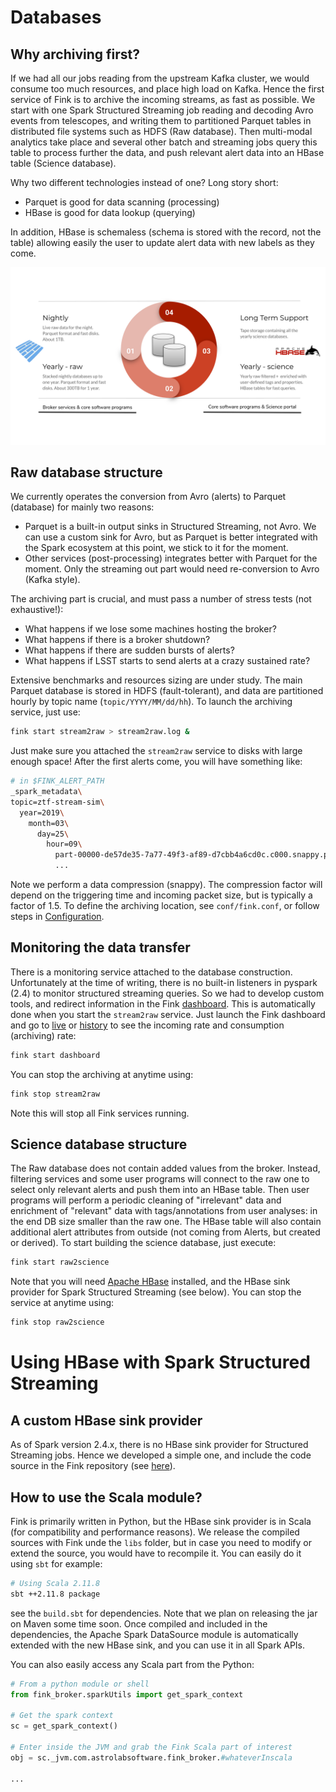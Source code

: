 # Databases

## Why archiving first?

If we had all our jobs reading from the upstream Kafka cluster, we would consume too much resources, and place high load on Kafka. Hence the first service of Fink is to archive the incoming streams, as fast as possible. We start with one Spark Structured Streaming job reading and decoding Avro events from telescopes, and writing them to partitioned Parquet tables in distributed file systems such as HDFS (Raw database). Then multi-modal analytics take place and several other batch and streaming jobs query this table to process further the data, and push relevant alert data into an HBase table (Science database).

Why two different technologies instead of one? Long story short:

- Parquet is good for data scanning (processing)
- HBase is good for data lookup (querying)

In addition, HBase is schemaless (schema is stored with the record, not the table) allowing easily the user to update alert data with new labels as they come.

![Screenshot](../img/datastore_strategy.svg)

## Raw database structure

We currently operates the conversion from Avro (alerts) to Parquet (database) for mainly two reasons:

- Parquet is a built-in output sinks in Structured Streaming, not Avro. We can use a custom sink for Avro, but as Parquet is better integrated with the Spark ecosystem at this point, we stick to it for the moment.
- Other services (post-processing) integrates better with Parquet for the moment. Only the streaming out part would need re-conversion to Avro (Kafka style).

The archiving part is crucial, and must pass a number of stress tests (not exhaustive!):

- What happens if we lose some machines hosting the broker?
- What happens if there is a broker shutdown?
- What happens if there are sudden bursts of alerts?
- What happens if LSST starts to send alerts at a crazy sustained rate?

Extensive benchmarks and resources sizing are under study. The main Parquet database is stored in HDFS (fault-tolerant), and data are partitioned hourly by topic name (`topic/YYYY/MM/dd/hh`). To launch the archiving service, just use:

```bash
fink start stream2raw > stream2raw.log &
```

Just make sure you attached the `stream2raw` service to disks with large enough space! After the first alerts come, you will have something like:

```bash
# in $FINK_ALERT_PATH
_spark_metadata\
topic=ztf-stream-sim\
  year=2019\
    month=03\
      day=25\
        hour=09\
          part-00000-de57de35-7a77-49f3-af89-d7cbb4a6cd0c.c000.snappy.parquet
          ...
```


Note we perform a data compression (snappy). The compression factor will depend on the triggering time and incoming packet size, but is typically a factor of 1.5. To define the archiving location, see `conf/fink.conf`, or follow steps in [Configuration](configuration.md).

## Monitoring the data transfer

There is a monitoring service attached to the database construction. Unfortunately at the time of writing, there is no built-in listeners in pyspark (2.4) to monitor structured streaming queries. So we had to develop custom tools, and redirect information in the Fink [dashboard](dashboard.md). This is automatically done when you start the `stream2raw` service. Just launch the Fink dashboard and go to [live](http://localhost:5000/live.html) or [history](http://localhost:5000/history.html) to see the incoming rate and consumption (archiving) rate:

```bash
fink start dashboard
```

You can stop the archiving at anytime using:

```bash
fink stop stream2raw
```

Note this will stop all Fink services running.

## Science database structure

The Raw database does not contain added values from the broker. Instead, filtering services and some user programs will connect to the raw one to select only relevant alerts and push them into an HBase table. Then user programs will perform a periodic cleaning of "irrelevant" data and enrichment of "relevant" data with tags/annotations from user analyses: in the end DB size smaller than the raw one. The HBase table will also contain additional alert attributes from outside (not coming from Alerts, but created or derived). To start building the science database, just execute:

```bash
fink start raw2science
```

Note that you will need [Apache HBase](https://hbase.apache.org/) installed, and the HBase sink provider for Spark Structured Streaming (see below). You can stop the service at anytime using:

```bash
fink stop raw2science
```

# Using HBase with Spark Structured Streaming

## A custom HBase sink provider

As of Spark version 2.4.x, there is no HBase sink provider for Structured Streaming jobs. Hence we developed a simple one, and include the code source in the Fink repository (see [here](https://github.com/astrolabsoftware/fink-broker/tree/master/src/main/scala/org/apache/spark/sql/execution/datasources/hbase)).

## How to use the Scala module?

Fink is primarily written in Python, but the HBase sink provider is in Scala (for compatibility and performance reasons). We release the compiled sources with Fink unde the `libs` folder, but in case you need to modify or extend the source, you would have to recompile it. You can easily do it using `sbt` for example:

```bash
# Using Scala 2.11.8
sbt ++2.11.8 package
```

see the `build.sbt` for dependencies. Note that we plan on releasing the jar on Maven some time soon. Once compiled and included in the dependencies, the Apache Spark DataSource module is automatically extended with the new HBase sink, and you can use it in all Spark APIs.

You can also easily access any Scala part from the Python:

```python
# From a python module or shell
from fink_broker.sparkUtils import get_spark_context

# Get the spark context
sc = get_spark_context()

# Enter inside the JVM and grab the Fink Scala part of interest
obj = sc._jvm.com.astrolabsoftware.fink_broker.#whateverInscala

...
```
